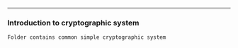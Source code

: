 ----
### Introduction to cryptographic system
    Folder contains common simple cryptographic system
